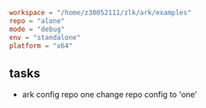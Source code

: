 ```toml
workspace = "/home/z30052111/zlk/ark/examples"
repo = "alone"
mode = "debug"
env = "standalone"
platform = "x64"
```

## tasks

- ark config repo one
    change repo config to 'one'